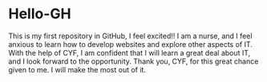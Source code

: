 # Hello-GH
This is my first repository in GitHub, I feel excited!! 
I am a nurse, and I feel anxious to learn how to develop websites and explore other aspects of IT. 
With the help of CYF, I am confident that I will learn a great deal about IT, and I look forward to the opportunity.
Thank you, CYF, for this great chance given to me. I will make the most out of it.  
